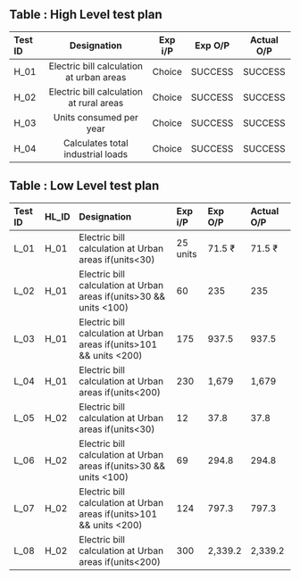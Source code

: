 ## Table : High Level test plan

|**Test ID**|**Designation**|**Exp i/P**|**Exp O/P**|**Actual O/P**|
| :- | :-: | :-: | :-: | :-: |
|H\_01|Electric bill calculation at urban areas|Choice|SUCCESS|SUCCESS|
|H\_02|Electric bill calculation at rural areas|Choice|SUCCESS|SUCCESS|
|H\_03|Units consumed per year|Choice|SUCCESS|SUCCESS|
|H\_04|Calculates total industrial loads|Choice|SUCCESS|SUCCESS|


## Table : Low Level test plan


|Test ID|HL\_ID|Designation|Exp i/P|Exp O/P|Actual O/P|
| :- | :- | :- | :- | :- | :- |
|L\_01|H\_01|Electric bill calculation at Urban areas if(units<30)|25 units|71.5 ₹|71.5 ₹|
|L\_02|H\_01|Electric bill calculation at Urban areas if(units>30 && units <100)|60|235|235|
|L\_03|H\_01|Electric bill calculation at Urban areas if(units>101 && units <200)|175|937.5|937.5|
|L\_04|H\_01|Electric bill calculation at Urban areas if(units<200)|230|1,679|1,679|
|L\_05|H\_02|Electric bill calculation at Urban areas if(units<30)|12|<p>37.8</p><p></p>|<p>37.8</p><p></p>|
|L\_06|H\_02|Electric bill calculation at Urban areas if(units>30 && units <100)|69|294.8|294.8|
|L\_07|H\_02|Electric bill calculation at Urban areas if(units>101 && units <200)|124|797.3|797.3|
|L\_08|H\_02|Electric bill calculation at Urban areas if(units<200)|300|2,339.2|2,339.2|

